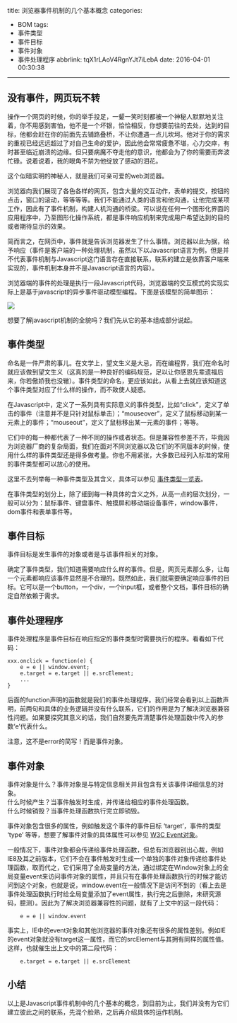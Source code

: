 title: 浏览器事件机制的几个基本概念
categories:
  - BOM
tags:
  - 事件类型
  - 事件目标
  - 事件对象
  - 事件处理程序
abbrlink: tqX1rLAoV4RgnYJt7iLebA
date: 2016-04-01 00:30:38
---
## 没有事件，网页玩不转
操作一个网页的时候，你的举手投足，一颦一笑时刻都被一个神秘人默默地关注着，你不用感到害怕，他不是一个坏银，恰恰相反，你想要前往的去处，达到的目标，他都会赶在你的前面先去铺路叠桥，不让你遭遇一点儿坎坷。他对于你的需求的重视已经远远超过了对自己生命的爱护，因此他会常常疲惫不堪，心力交瘁，有时甚至临近崩溃的边缘。但只要病魔不夺走他的意识，他都会为了你的需要而奔波忙碌。说着说着，我的眼角不禁为他绽放了感动的泪花。

<!--more-->

这个似暗实明的神秘人，就是我们可亲可爱的web浏览器。

浏览器向我们展现了各色各样的网页，包含大量的交互动作，表单的提交，按钮的点击，窗口的滚动，等等等等。我们不能通过人类的语言和他沟通，让他完成某项工作，因此有了事件机制，构建人机沟通的桥梁。可以说在任何一个图形化界面的应用程序中，乃至图形化操作系统，都是事件响应机制来完成用户希望达到的目的或者期待显示的效果。

简而言之，在网页中，事件就是告诉浏览器发生了什么事情。浏览器以此为据，给予响应（事件是客户端的一种处理机制，虽然以下以Javascript语言为例，但是并不代表事件机制与Javascript这门语言存在直接联系，联系的建立是依靠客户端来实现的，事件机制本身并不是Javascript语言的内容）。

浏览器端的事件的处理是执行一段Javascript代码，浏览器端的交互模式的实现实际上是基于javascript的异步事件驱动模型编程。下面是该模型的简单图示：

![](http://cl.ly/3f263Z09083x/%E4%BA%8B%E4%BB%B6%E9%A9%B1%E5%8A%A8%E6%A8%A1%E5%9E%8B.png)

想要了解javascript机制的全貌吗？我们先从它的基本组成部分说起。

## 事件类型
命名是一件严肃的事儿。在文学上，望文生义是大忌，而在编程界，我们在命名时就应该做到望文生义（这真的是一种良好的编码规范，足以让你感恩先辈遗福后来，你若傲娇我也没辙）。事件类型的命名，更应该如此，从看上去就应该知道这个事件类型对应了什么样的操作，而不致使人疑惑。

在Javascript中，定义了一系列具有实际意义的事件类型，比如“click”，定义了单击的事件（注意并不是只针对鼠标单击）；“mouseover”，定义了鼠标移动到某一元素上的事件；“mouseout”，定义了鼠标移出某一元素的事件；等等。

它们中的每一种都代表了一种不同的操作或者状态。但是兼容性参差不齐，毕竟因为浏览器厂商的复杂局面，我们在面对不同浏览器以及它们的不同版本的时候，使用什么样的事件类型还是得多做考量。你也不用紧张，大多数已经列入标准的常用的事件类型都可以放心的使用。

这里不去列举每一种事件类型及其含义，具体可以参见 [事件类型一览表](https://developer.mozilla.org/zh-CN/docs/Web/Events)。

在事件类型的划分上，除了细到每一种具体的含义之外，从高一点的层次划分，一般可以分为：鼠标事件、键盘事件、触摸屏和移动端设备事件，window事件，dom事件和表单事件等。

## 事件目标
事件目标是发生事件的对象或者是与该事件相关的对象。

确定了事件类型，我们知道需要响应什么样的事件。但是，网页元素那么多，让每一个元素都响应该事件显然是不合理的。既然如此，我们就需要确定响应事件的目标。它可以是一个button，一个div，一个input框，或者整个文档，事件目标的确定自然依赖于需求。

## 事件处理程序
事件处理程序是事件目标在响应指定的事件类型时需要执行的程序。看看如下代码：

```
xxx.onclick = function(e) {
	e = e || window.event;
	e.target = e.target || e.srcElement;
	... 
}
```

后面的function声明的函数就是我们的事件处理程序。我们经常会看到以上函数声明，前两句和具体的业务逻辑并没有什么联系，它们的作用是为了解决浏览器兼容性问题。如果要探究其意义的话，我们自然要先弄清楚事件处理函数中传入的参数‘e’代表什么。

注意，这不是error的简写！而是事件对象。

## 事件对象
事件对象是什么？事件对象是与特定信息相关并且包含有关该事件详细信息的对象。<br/>
什么时候产生？当事件触发时生成，并传递给相应的事件处理函数。<br/>
什么时候销毁？当事件处理函数执行完立即销毁。<br/>

事件对象包含很多的属性，例如触发这个事件的事件目标 ‘target’，事件的类型 ‘type’ 等等，想要了解事件对象的具体属性可以参见 [W3C Event对象](http://www.w3school.com.cn/jsref/dom_obj_event.asp)。

一般情况下，事件对象都会传递给事件处理函数，但总有浏览器别出心裁，例如IE8及其之前版本，它们不会在事件触发时生成一个单独的事件对象传递给事件处理函数，取而代之，它们采用了全局变量的方法，通过绑定在Window对象上的全局变量event来访问事件对象的属性，并且只有在事件处理函数执行的时候才能访问到这个对象，也就是说，window.event在一般情况下是访问不到的（看上去是事件处理函数执行时给全局变量添加了event属性，执行完之后删除，未研究源码，臆测）。因此为了解决浏览器兼容性的问题，就有了上文中的这一段代码：

```
	e = e || window.event
```
事实上，IE中的event对象和其他浏览器的事件对象还有很多的属性差别。例如IE的event对象就没有target这一属性，而它的srcElement与其拥有同样的属性值。这样，也就催生出上文中的第二段代码：

```
	e.target = e.target || e.srcElement
```

## 小结
以上是Javascript事件机制中的几个基本的概念，到目前为止，我们并没有为它们建立彼此之间的联系，先混个脸熟，之后再介绍具体的运作机制。

